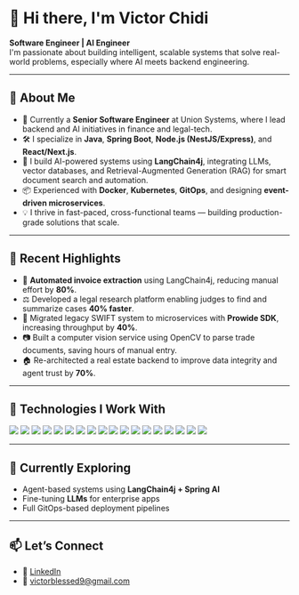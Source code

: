 # 👋 Hi there, I'm Victor Chidi

**Software Engineer | AI Engineer**  
I'm passionate about building intelligent, scalable systems that solve real-world problems, especially where AI meets backend engineering.

---

## 🚀 About Me

- 🧠 Currently a **Senior Software Engineer** at Union Systems, where I lead backend and AI initiatives in finance and legal-tech.
- 🛠️ I specialize in **Java**, **Spring Boot**, **Node.js (NestJS/Express)**, and **React/Next.js**.
- 🤖 I build AI-powered systems using **LangChain4j**, integrating LLMs, vector databases, and Retrieval-Augmented Generation (RAG) for smart document search and automation.
- 📦 Experienced with **Docker**, **Kubernetes**, **GitOps**, and designing **event-driven microservices**.
- 💡 I thrive in fast-paced, cross-functional teams — building production-grade solutions that scale.

---

## 🧠 Recent Highlights

- 🔄 **Automated invoice extraction** using LangChain4j, reducing manual effort by **80%**.
- ⚖️ Developed a legal research platform enabling judges to find and summarize cases **40% faster**.
- 🧾 Migrated legacy SWIFT system to microservices with **Prowide SDK**, increasing throughput by **40%**.
- 📷 Built a computer vision service using OpenCV to parse trade documents, saving hours of manual entry.
- 🏠 Re-architected a real estate backend to improve data integrity and agent trust by **70%**.

---

## 🧰 Technologies I Work With

<p align="left">
  <img src="https://img.shields.io/badge/Java-ED8B00?style=for-the-badge&logo=java&logoColor=white"/>
  <img src="https://img.shields.io/badge/Spring Boot-6DB33F?style=for-the-badge&logo=springboot&logoColor=white"/>
  <img src="https://img.shields.io/badge/LangChain4j-3C3C3C?style=for-the-badge&logo=OpenAI&logoColor=white"/>
  <img src="https://img.shields.io/badge/Spring AI-6DB33F?style=for-the-badge&logo=spring&logoColor=white"/>
  <img src="https://img.shields.io/badge/Node.js-339933?style=for-the-badge&logo=nodedotjs&logoColor=white"/>
  <img src="https://img.shields.io/badge/NestJS-E0234E?style=for-the-badge&logo=nestjs&logoColor=white"/>
  <img src="https://img.shields.io/badge/React-20232A?style=for-the-badge&logo=react&logoColor=61DAFB"/>
  <img src="https://img.shields.io/badge/Next.js-000000?style=for-the-badge&logo=nextdotjs&logoColor=white"/>
  <img src="https://img.shields.io/badge/OpenCV-5C3EE8?style=for-the-badge&logo=opencv&logoColor=white"/>
  <img src="https://img.shields.io/badge/Docker-2496ED?style=for-the-badge&logo=docker&logoColor=white"/>
  <img src="https://img.shields.io/badge/Kubernetes-326CE5?style=for-the-badge&logo=kubernetes&logoColor=white"/>
  <img src="https://img.shields.io/badge/Redpanda-FF4C4C?style=for-the-badge&logo=apachekafka&logoColor=white"/>
  <img src="https://img.shields.io/badge/MongoDB-4EA94B?style=for-the-badge&logo=mongodb&logoColor=white"/>
  <img src="https://img.shields.io/badge/PostgreSQL-336791?style=for-the-badge&logo=postgresql&logoColor=white"/>
  <img src="https://img.shields.io/badge/Kafka-231F20?style=for-the-badge&logo=apachekafka&logoColor=white"/>
  <img src="https://img.shields.io/badge/Form.io-FFB400?style=for-the-badge&logo=googleforms&logoColor=black"/>
  <img src="https://img.shields.io/badge/GitOps-F05032?style=for-the-badge&logo=git&logoColor=white"/>
  <img src="https://img.shields.io/badge/LLMs-000000?style=for-the-badge&logo=OpenAI&logoColor=white"/>
</p>

---

## 🌱 Currently Exploring

- Agent-based systems using **LangChain4j + Spring AI**
- Fine-tuning **LLMs** for enterprise apps
- Full GitOps-based deployment pipelines

---

## 📫 Let’s Connect

- 🔗 [LinkedIn](https://www.linkedin.com/in/victor-chidi-b14b90177/)
- 📧 victorblessed9@gmail.com
